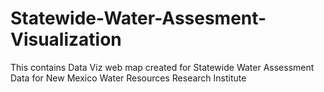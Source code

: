# Statewide-Water-Assesment-Visualization
This contains Data Viz web map created for Statewide Water Assessment Data for New Mexico Water Resources Research Institute
